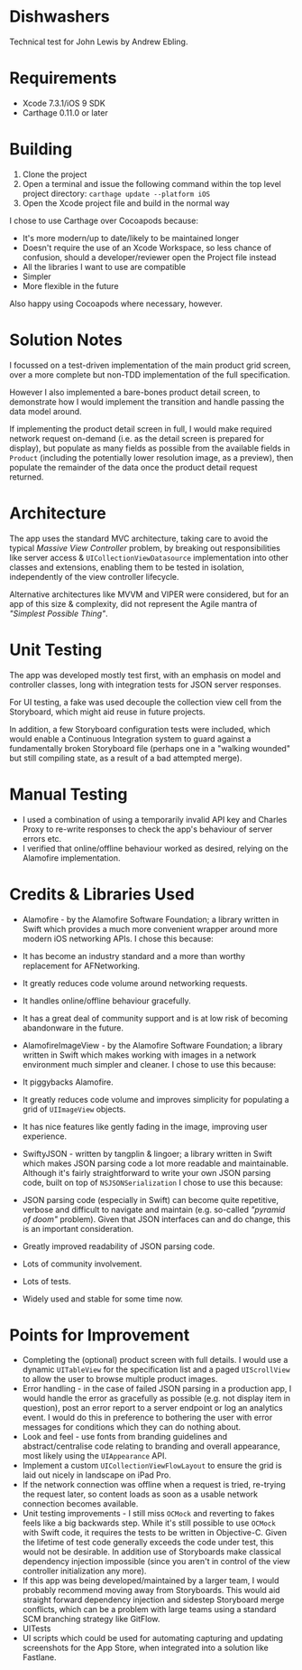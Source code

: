 # Dishwashers
Technical test for John Lewis by Andrew Ebling.

# Requirements

* Xcode 7.3.1/iOS 9 SDK
* Carthage 0.11.0 or later

# Building

1. Clone the project
1. Open a terminal and issue the following command within the top level project directory: ```carthage update --platform iOS```
1. Open the Xcode project file and build in the normal way

I chose to use Carthage over Cocoapods because:
 * It's more modern/up to date/likely to be maintained longer
 * Doesn't require the use of an Xcode Workspace, so less chance of confusion, should a developer/reviewer open the Project file instead
 * All the libraries I want to use are compatible
 * Simpler
 * More flexible in the future
 
Also happy using Cocoapods where necessary, however.

# Solution Notes

I focussed on a test-driven implementation of the main product grid screen, over a more complete but non-TDD implementation of the full specification.

However I also implemented a bare-bones product detail screen, to demonstrate how I would implement the transition and handle passing the data model around.

If implementing the product detail screen in full, I would make required network request on-demand (i.e. as the detail screen is prepared for display), but populate as many fields as possible from the available fields in ```Product``` (including the potentially lower resolution image, as a preview), then populate the remainder of the data once the product detail request returned.

# Architecture

The app uses the standard MVC architecture, taking care to avoid the typical _Massive View Controller_ problem, by breaking out responsibilities like server access & ```UICollectionViewDatasource``` implementation into other classes and extensions, enabling them to be tested in isolation, independently of the view controller lifecycle.

Alternative architectures like MVVM and VIPER were considered, but for an app of this size & complexity, did not represent the Agile mantra of _"Simplest Possible Thing"_.

# Unit Testing

The app was developed mostly test first, with an emphasis on model and controller classes, long with integration tests for JSON server responses.

For UI testing, a fake was used decouple the collection view cell from the Storyboard, which might aid reuse in future projects.

In addition, a few Storyboard configuration tests were included, which would enable a Continuous Integration system to guard against a fundamentally broken Storyboard file (perhaps one in a "walking wounded" but still compiling state, as a result of a bad attempted merge).

# Manual Testing

* I used a combination of using a temporarily invalid API key and Charles Proxy to re-write responses to check the app's behaviour of server errors etc.
* I verified that online/offline behaviour worked as desired, relying on the Alamofire implementation.

# Credits & Libraries Used

* Alamofire - by the Alamofire Software Foundation; a library written in Swift which provides a much more convenient wrapper around more modern iOS networking APIs. I chose this because:

 * It has become an industry standard and a more than worthy replacement for AFNetworking.
 * It greatly reduces code volume around networking requests.
 * It handles online/offline behaviour gracefully.
 * It has a great deal of community support and is at low risk of becoming abandonware in the future. 
* AlamofireImageView - by the Alamofire Software Foundation; a library written in Swift which makes working with images in a network environment much simpler and cleaner. I chose to use this because:
 * It piggybacks Alamofire.
 * It greatly reduces code volume and improves simplicity for populating a grid of ```UIImageView``` objects.
 * It has nice features like gently fading in the image, improving user experience.
* SwiftyJSON - written by tangplin & lingoer; a library written in Swift which makes JSON parsing code a lot more readable and maintainable. Although it's fairly straightforward to write your own JSON parsing code, built on top of ```NSJSONSerialization``` I chose to use this because:
 * JSON parsing code (especially in Swift) can become quite repetitive, verbose and difficult to navigate and maintain (e.g. so-called _"pyramid of doom"_ problem). Given that JSON interfaces can and do change, this is an important consideration.
 * Greatly improved readability of JSON parsing code.
 * Lots of community involvement.
 * Lots of tests.
 * Widely used and stable for some time now.
 
# Points for Improvement
 * Completing the (optional) product screen with full details. I would use a dynamic ```UITableView``` for the specification list and a paged ```UIScrollView``` to allow the user to browse multiple product images.
 * Error handling - in the case of failed JSON parsing in a production app, I would handle the error as gracefully as possible (e.g. not display item in question), post an error report to a server endpoint or log an analytics event. I would do this in preference to bothering the user with error messages for conditions which they can do nothing about.
 * Look and feel - use fonts from branding guidelines and abstract/centralise code relating to branding and overall appearance, most likely using the ```UIAppearance``` API.
 * Implement a custom ```UICollectionViewFlowLayout``` to ensure the grid is laid out nicely in landscape on iPad Pro.
 * If the network connection was offline when a request is tried, re-trying the request later, so content loads as soon as a usable network connection becomes available.
 * Unit testing improvements - I still miss ```OCMock``` and reverting to fakes feels like a big backwards step. While it's still possible to use ```OCMock``` with Swift code, it requires the tests to be written in Objective-C. Given the lifetime of test code generally exceeds the code under test, this would not be desirable. In addition use of Storyboards make classical dependency injection impossible (since you aren't in control of the view controller initialization any more).
 * If this app was being developed/maintained by a larger team, I would probably recommend moving away from Storyboards. This would aid straight forward dependency injection and sidestep Storyboard merge conflicts, which can be a problem with large teams using a standard SCM branching strategy like GitFlow.
 * UITests
 * UI scripts which could be used for automating capturing and updating screenshots for the App Store, when integrated into a solution like Fastlane.